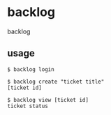 # backlog
backlog


## usage

```
$ backlog login
```

```
$ backlog create "ticket title"
[ticket id]
```

```
$ backlog view [ticket id]
ticket status
```
